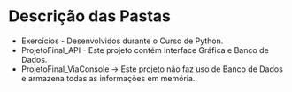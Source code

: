 # Descrição das Pastas

- Exercícios - Desenvolvidos durante o Curso de Python.
- ProjetoFinal_API - Este projeto contém Interface Gráfica e Banco de Dados.
- ProjetoFinal_ViaConsole -> Este projeto não faz uso de Banco de Dados e armazena todas as informações em memória.
